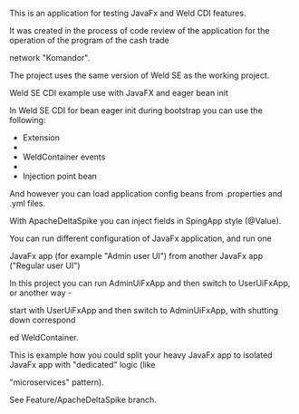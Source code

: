 This is an application for testing JavaFx and Weld CDI features.

It was created in the process of code review of the application for the operation of the program of the cash trade

network "Komandor".

The project uses the same version of Weld SE as the working project.





Weld SE CDI example use with JavaFX and eager bean init


In Weld SE CDI for bean eager init during bootstrap you can use the following:

- Extension
-
- WeldContainer events
-
- Injection point bean

And however you can load application config beans from .properties and .yml files.

With ApacheDeltaSpike you can inject fields in SpingApp style (@Value).

You can run different configuration of JavaFx application, and run one

JavaFx app (for example "Admin user UI") from another JavaFx app ("Regular user UI")

In this project you can run AdminUiFxApp and then switch to UserUiFxApp, or another way -

start with UserUiFxApp and then switch to AdminUiFxApp, with shutting down correspond

ed WeldContainer.

This is example how you could split your heavy JavaFx app to isolated JavaFx app with "dedicated" logic (like

"microservices" pattern).

See Feature/ApacheDeltaSpike branch.
